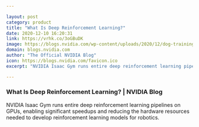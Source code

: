 ```yaml
---

layout: post
category: product
title: "What Is Deep Reinforcement Learning?"
date: 2020-12-10 16:20:31
link: https://vrhk.co/3oGBuDK
image: https://blogs.nvidia.com/wp-content/uploads/2020/12/dog-training-5098572_1920.jpg
domain: blogs.nvidia.com
author: "The Official NVIDIA Blog"
icon: https://blogs.nvidia.com/favicon.ico
excerpt: "NVIDIA Isaac Gym runs entire deep reinforcement learning pipelines on GPUs, enabling significant speedups and reducing the hardware resources needed to develop reinforcement learning models for robotics."

---
```


### What Is Deep Reinforcement Learning? | NVIDIA Blog

NVIDIA Isaac Gym runs entire deep reinforcement learning pipelines on GPUs, enabling significant speedups and reducing the hardware resources needed to develop reinforcement learning models for robotics.